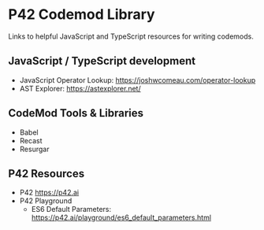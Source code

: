 # P42 Codemod Library
Links to helpful JavaScript and TypeScript resources for writing codemods.

## JavaScript / TypeScript development
 * JavaScript Operator Lookup: https://joshwcomeau.com/operator-lookup
 * AST Explorer: https://astexplorer.net/

## CodeMod Tools & Libraries
 * Babel
 * Recast
 * Resurgar

## P42 Resources
 * P42 https://p42.ai
 * P42 Playground
   * ES6 Default Parameters: https://p42.ai/playground/es6_default_parameters.html
